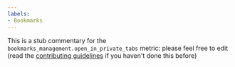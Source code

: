 ```yaml
---
labels:
- Bookmarks
---
```

This is a stub commentary for the `bookmarks_management.open_in_private_tabs` metric: please feel free to edit (read the
[contributing guidelines](https://github.com/mozilla/glean-annotations/blob/main/CONTRIBUTING.md)
if you haven't done this before)
